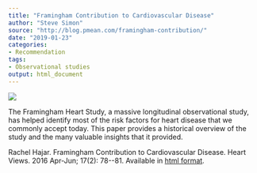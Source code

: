```yaml
---
title: "Framingham Contribution to Cardiovascular Disease"
author: "Steve Simon"
source: "http://blog.pmean.com/framingham-contribution/"
date: "2019-01-23"
categories:
- Recommendation
tags:
- Observational studies
output: html_document
---
```


![](http://www.pmean.com/new-images/19/framingham-contribution01.png)

<div class="notes">

The Framingham Heart Study, a massive longitudinal observational study, has helped identify most of the risk factors for heart disease that we commonly accept today. This paper provides a historical overview of the study and the many valuable insights that it provided.

Rachel Hajar. Framingham Contribution to Cardiovascular Disease. Heart Views. 2016 Apr-Jun; 17(2): 78--81. Available in [html format][haj1].

[haj1]: https://www.ncbi.nlm.nih.gov/pmc/articles/PMC4966216/

</div>
